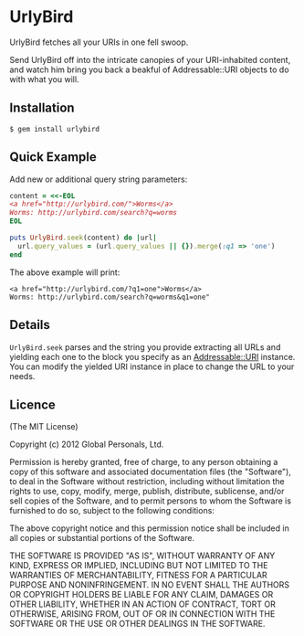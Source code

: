 # UrlyBird

UrlyBird fetches all your URIs in one fell swoop.

Send UrlyBird off into the intricate canopies of your URI-inhabited content,
and watch him bring you back a beakful of Addressable::URI objects
to do with what you will.

## Installation

    $ gem install urlybird

## Quick Example

Add new or additional query string parameters:

```ruby
content = <<-EOL
<a href="http://urlybird.com/">Worms</a>
Worms: http://urlybird.com/search?q=worms
EOL

puts UrlyBird.seek(content) do |url|
  url.query_values = (url.query_values || {}).merge(:q1 => 'one')
end
```

The above example will print:

    <a href="http://urlybird.com/?q1=one">Worms</a>
    Worms: http://urlybird.com/search?q=worms&q1=one"

## Details

`UrlyBird.seek` parses and the string you provide extracting all URLs and yielding
each one to the block you specify as an [Addressable::URI][addressable]
instance. You can modify the yielded URI instance in place to change the URL
to your needs.

[addressable]: https://github.com/sporkmonger/addressable

## Licence

(The MIT License)

Copyright (c) 2012 Global Personals, Ltd.

Permission is hereby granted, free of charge, to any person obtaining a copy
of this software and associated documentation files (the "Software"), to deal
in the Software without restriction, including without limitation the rights
to use, copy, modify, merge, publish, distribute, sublicense, and/or sell
copies of the Software, and to permit persons to whom the Software is
furnished to do so, subject to the following conditions:

The above copyright notice and this permission notice shall be included in
all copies or substantial portions of the Software.

THE SOFTWARE IS PROVIDED "AS IS", WITHOUT WARRANTY OF ANY KIND, EXPRESS OR
IMPLIED, INCLUDING BUT NOT LIMITED TO THE WARRANTIES OF MERCHANTABILITY,
FITNESS FOR A PARTICULAR PURPOSE AND NONINFRINGEMENT. IN NO EVENT SHALL THE
AUTHORS OR COPYRIGHT HOLDERS BE LIABLE FOR ANY CLAIM, DAMAGES OR OTHER
LIABILITY, WHETHER IN AN ACTION OF CONTRACT, TORT OR OTHERWISE, ARISING FROM,
OUT OF OR IN CONNECTION WITH THE SOFTWARE OR THE USE OR OTHER DEALINGS IN
THE SOFTWARE.
